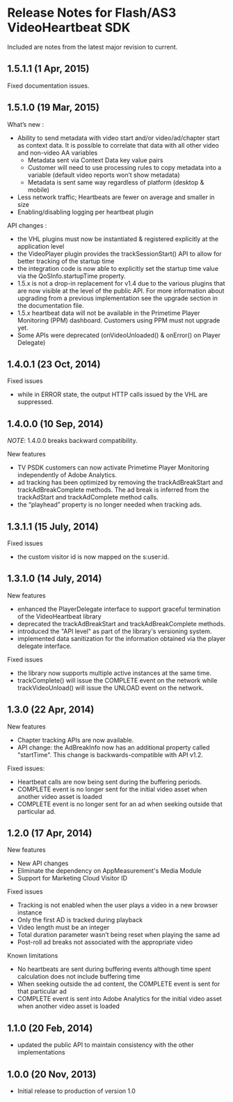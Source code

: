 Release Notes for Flash/AS3 VideoHeartbeat SDK
===============================================


Included are notes from the latest major revision to current.

## 1.5.1.1 (1 Apr, 2015)
Fixed documentation issues.

## 1.5.1.0 (19 Mar, 2015)
What’s new :
- Ability to send metadata with video start and/or video/ad/chapter start as context data. It is possible to correlate that data with all other video and non-video AA variables
  * Metadata sent via Context Data key value pairs
  * Customer will need to use processing rules to copy metadata into a variable (default video reports won’t show metadata)
  * Metadata is sent same way regardless of platform (desktop & mobile)
- Less network traffic; Heartbeats are fewer on average and smaller in size
- Enabling/disabling logging per heartbeat plugin
 
API changes :
- the VHL plugins must now be instantiated & registered explicitly at the application level
- the VideoPlayer plugin provides the trackSessionStart() API to allow for better tracking of the startup time
- the integration code is now able to explicitly set the startup time value via the QoSInfo.startupTime property.
- 1.5.x is not a drop-in replacement for v1.4 due to the various plugins that are now visible at the level of the public API. For more information about upgrading from a previous implementation see the upgrade section in the documentation file.
- 1.5.x heartbeat data will not be available in the Primetime Player Monitoring (PPM) dashboard. Customers using PPM must not upgrade yet.
- Some APIs were deprecated (onVideoUnloaded() & onError() on Player Delegate)

## 1.4.0.1 (23 Oct, 2014)

Fixed issues
- while in ERROR state, the output HTTP calls issued by the VHL are suppressed.

## 1.4.0.0 (10 Sep, 2014)

_NOTE_: 1.4.0.0 breaks backward compatibility.

New features
- TV PSDK customers can now activate Primetime Player Monitoring independently of Adobe Analytics.
- ad tracking has been optimized by removing the trackAdBreakStart and trackAdBreakComplete methods. The ad break is inferred from the trackAdStart and trackAdComplete method calls.
- the “playhead” property is no longer needed when tracking ads.

## 1.3.1.1 (15 July, 2014)

Fixed issues
- the custom visitor id is now mapped on the s:user:id.

## 1.3.1.0 (14 July, 2014)
 
New features
- enhanced the PlayerDelegate interface to support graceful termination of the VideoHeartbeat library
- deprecated the trackAdBreakStart and trackAdBreakComplete methods.
- introduced the "API level" as part of the library's versioning system.
- implemented data sanitization for the information obtained via the player delegate interface.
 
Fixed issues
- the library now supports multiple active instances at the same time.
- trackComplete() will issue the COMPLETE event on the network while trackVideoUnload() will issue the UNLOAD event on the network.

## 1.3.0 (22 Apr, 2014)

New features
- Chapter tracking APIs are now available.
- API change: the AdBreakInfo now has an additional property called "startTime". This change is backwards-compatible with API v1.2.

Fixed issues:
- Heartbeat calls are now being sent during the buffering periods.
- COMPLETE event is no longer sent for the initial video asset when another video asset is loaded
- COMPLETE event is no longer sent for an ad when seeking outside that particular ad.

## 1.2.0 (17 Apr, 2014)

New features
- New API changes
- Eliminate the dependency on AppMeasurement's Media Module
- Support for Marketing Cloud Visitor ID

Fixed issues
- Tracking is not enabled when the user plays a video in a new browser instance
- Only the first AD is tracked during playback
- Video length must be an integer
- Total duration parameter wasn’t being reset when playing the same ad
- Post-roll ad breaks not associated with the appropriate video

Known limitations
- No heartbeats are sent during buffering events although time spent calculation does not include buffering time
- When seeking outside the ad content, the COMPLETE event is sent for that particular ad
- COMPLETE event is sent into Adobe Analytics for the initial video asset when another video asset is loaded

## 1.1.0 (20 Feb, 2014)
- updated the public API to maintain consistency with the other implementations

## 1.0.0 (20 Nov, 2013)
- Initial release to production of version 1.0
